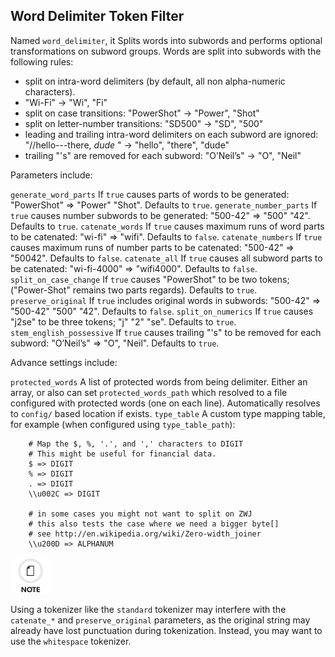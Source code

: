 ## Word Delimiter Token Filter

Named `word_delimiter`, it Splits words into subwords and performs optional transformations on subword groups. Words are split into subwords with the following rules:

  * split on intra-word delimiters (by default, all non alpha-numeric characters). 
  * "Wi-Fi" → "Wi", "Fi" 
  * split on case transitions: "PowerShot" → "Power", "Shot" 
  * split on letter-number transitions: "SD500" → "SD", "500" 
  * leading and trailing intra-word delimiters on each subword are ignored: "//hello---there, _dude_ " → "hello", "there", "dude" 
  * trailing "'s" are removed for each subword: "O’Neil’s" → "O", "Neil" 



Parameters include:

`generate_word_parts`
     If `true` causes parts of words to be generated: "PowerShot" ⇒ "Power" "Shot". Defaults to `true`. 
`generate_number_parts`
     If `true` causes number subwords to be generated: "500-42" ⇒ "500" "42". Defaults to `true`. 
`catenate_words`
     If `true` causes maximum runs of word parts to be catenated: "wi-fi" ⇒ "wifi". Defaults to `false`. 
`catenate_numbers`
     If `true` causes maximum runs of number parts to be catenated: "500-42" ⇒ "50042". Defaults to `false`. 
`catenate_all`
     If `true` causes all subword parts to be catenated: "wi-fi-4000" ⇒ "wifi4000". Defaults to `false`. 
`split_on_case_change`
     If `true` causes "PowerShot" to be two tokens; ("Power-Shot" remains two parts regards). Defaults to `true`. 
`preserve_original`
     If `true` includes original words in subwords: "500-42" ⇒ "500-42" "500" "42". Defaults to `false`. 
`split_on_numerics`
     If `true` causes "j2se" to be three tokens; "j" "2" "se". Defaults to `true`. 
`stem_english_possessive`
     If `true` causes trailing "'s" to be removed for each subword: "O’Neil’s" ⇒ "O", "Neil". Defaults to `true`. 

Advance settings include:

`protected_words`
     A list of protected words from being delimiter. Either an array, or also can set `protected_words_path` which resolved to a file configured with protected words (one on each line). Automatically resolves to `config/` based location if exists. 
`type_table`
     A custom type mapping table, for example (when configured using `type_table_path`): 
    
    
        # Map the $, %, '.', and ',' characters to DIGIT
        # This might be useful for financial data.
        $ => DIGIT
        % => DIGIT
        . => DIGIT
        \\u002C => DIGIT
    
        # in some cases you might not want to split on ZWJ
        # this also tests the case where we need a bigger byte[]
        # see http://en.wikipedia.org/wiki/Zero-width_joiner
        \\u200D => ALPHANUM

![Note](images/icons/note.png)

Using a tokenizer like the `standard` tokenizer may interfere with the `catenate_*` and `preserve_original` parameters, as the original string may already have lost punctuation during tokenization. Instead, you may want to use the `whitespace` tokenizer.
